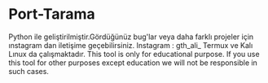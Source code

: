 # Port-Tarama
Python ile geliştirilmiştir.Gördüğünüz bug'lar veya daha farklı projeler için ınstagram dan iletişime geçebilirsiniz.
Instagram : gth_ali_
Termux ve Kalı Lınux da çalışmaktadır.
This tool is only for educational purpose. If you use this tool for other purposes except education we will not be responsible in such cases.
